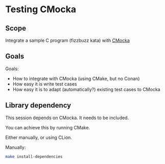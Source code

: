 # Testing CMocka

## Scope

Integrate a sample C program (fizzbuzz kata) with [CMocka](https://cmocka.org/)

## Goals

Goals:
  * How to integrate with CMocka (using CMake, but no Conan)
  * How easy it is write test cases
  * How easy it is to adapt (automatically?) existing test cases to CMocka

## Library dependency

This session depends on CMocka. It needs to be included.

You can achieve this by running CMake.

Either manually, or using CLion.

Manually:

```bash
make install-dependencies
```
